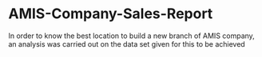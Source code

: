 # AMIS-Company-Sales-Report
In order to know the best location to build a new branch of AMIS company, an analysis was carried out on the data set given for this to be achieved

